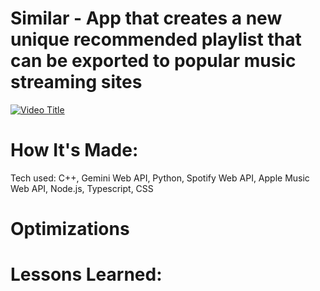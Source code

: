 # Similar - App that creates a new unique recommended playlist that can be exported to popular music streaming sites
[![Video Title](https://img.youtube.com/vi/sMvVUkBSsJI/0.jpg)](https://youtu.be/sMvVUkBSsJI)

# How It's Made:
Tech used: C++, Gemini Web API, Python, Spotify Web API, Apple Music Web API, Node.js, Typescript, CSS 


# Optimizations


# Lessons Learned:
